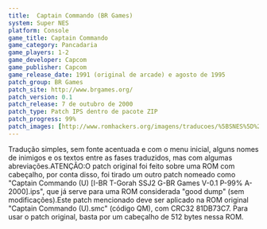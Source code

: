 ```yaml
---
title:  Captain Commando (BR Games)
system: Super NES
platform: Console
game_title: Captain Commando
game_category: Pancadaria
game_players: 1-2
game_developer: Capcom
game_publisher: Capcom
game_release_date: 1991 (original de arcade) e agosto de 1995
patch_group: BR Games
patch_site: http://www.brgames.org/
patch_version: 0.1
patch_release: 7 de outubro de 2000
patch_type: Patch IPS dentro de pacote ZIP
patch_progress: 99%
patch_images: [http://www.romhackers.org/imagens/traducoes/%5BSNES%5D%20Captain%20Commando%20-%20BR%20Games%20-%201.png,http://www.romhackers.org/imagens/traducoes/%5BSNES%5D%20Captain%20Commando%20-%20BR%20Games%20-%202.png,http://www.romhackers.org/imagens/traducoes/%5BSNES%5D%20Captain%20Commando%20-%20BR%20Games%20-%203.png]
---
```

Tradução simples, sem fonte acentuada e com o menu inicial, alguns nomes de inimigos e os textos entre as fases traduzidos, mas com algumas abreviações.ATENÇÃO:O patch original foi feito sobre uma ROM com cabeçalho, por conta disso, foi tirado um outro patch nomeado como "Captain Commando (U) [I-BR T-Gorah SSJ2 G-BR Games V-0.1 P-99% A-2000].ips", que já serve para uma ROM considerada "good dump" (sem modificações).Este patch mencionado deve ser aplicado na ROM original "Captain Commando (U).smc" (código QM), com CRC32 81DB73C7. Para usar o patch original, basta por um cabeçalho de 512 bytes nessa ROM.